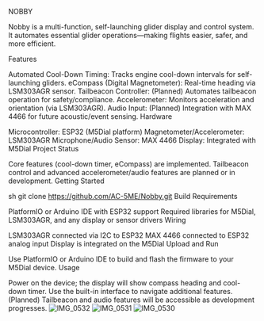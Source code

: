 NOBBY

Nobby is a multi-function, self-launching glider display and control system. It automates essential glider operations—making flights easier, safer, and more efficient.

Features

Automated Cool-Down Timing: Tracks engine cool-down intervals for self-launching gliders.
eCompass (Digital Magnetometer): Real-time heading via LSM303AGR sensor.
Tailbeacon Controller: (Planned) Automates tailbeacon operation for safety/compliance.
Accelerometer: Monitors acceleration and orientation (via LSM303AGR).
Audio Input: (Planned) Integration with MAX 4466 for future acoustic/event sensing.
Hardware

Microcontroller: ESP32 (M5Dial platform)
Magnetometer/Accelerometer: LSM303AGR
Microphone/Audio Sensor: MAX 4466
Display: Integrated with M5Dial
Project Status

Core features (cool-down timer, eCompass) are implemented.
Tailbeacon control and advanced accelerometer/audio features are planned or in development.
Getting Started


sh
git clone https://github.com/AC-5ME/Nobby.git
Build Requirements

PlatformIO or Arduino IDE with ESP32 support
Required libraries for M5Dial, LSM303AGR, and any display or sensor drivers
Wiring

LSM303AGR connected via I2C to ESP32
MAX 4466 connected to ESP32 analog input
Display is integrated on the M5Dial
Upload and Run

Use PlatformIO or Arduino IDE to build and flash the firmware to your M5Dial device.
Usage

Power on the device; the display will show compass heading and cool-down timer.
Use the built-in interface to navigate additional features.
(Planned) Tailbeacon and audio features will be accessible as development progresses.
![IMG_0532](https://github.com/user-attachments/assets/493f5045-d8d0-46be-abe3-a38e8b9b6621)
![IMG_0531](https://github.com/user-attachments/assets/516c7c49-e209-4100-9990-588169252220)
![IMG_0530](https://github.com/user-attachments/assets/035f390f-9f4e-4a23-a005-792072350df6)

